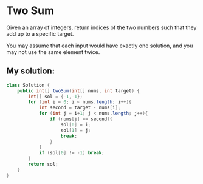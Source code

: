 # Two Sum

Given an array of integers, return indices of the two numbers such that they add up to a specific target.

You may assume that each input would have exactly one solution, and you may not use the same element twice.

## My solution:

```Java
class Solution {
    public int[] twoSum(int[] nums, int target) {
        int[] sol = {-1,-1};
        for (int i = 0; i < nums.length; i++){
            int second = target - nums[i];
            for (int j = i+1; j < nums.length; j++){
                if (nums[j] == second){
                    sol[0] = i;
                    sol[1] = j;
                    break;
                } 
            }
            if (sol[0] != -1) break;
        }
        return sol;
    }
}
```
